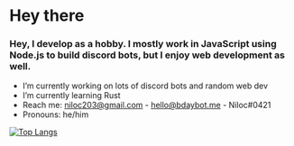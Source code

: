 # Hey there

### Hey, I develop as a hobby. I mostly work in JavaScript using Node.js to build discord bots, but I enjoy web development as well.

- I’m currently working on lots of discord bots and random web dev
- I’m currently learning Rust
- Reach me: niloc203@gmail.com - hello@bdaybot.me - Niloc#0421
- Pronouns: he/him

[![Top Langs](https://github-readme-stats.vercel.app/api/?username=Niloc3&theme=radical&show_icons=true)](https://github.com/Niloc3/)
